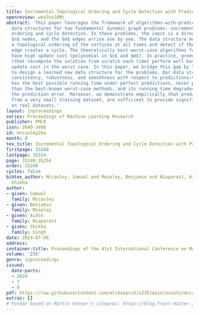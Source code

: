 ```yaml
---
title: Incremental Topological Ordering and Cycle Detection with Predictions
openreview: wea7nsJdMc
abstract: 'This paper leverages the framework of algorithms-with-predictions to design
  data structures for two fundamental dynamic graph problems: incremental topological
  ordering and cycle detection. In these problems, the input is a directed graph on
  $n$ nodes, and the $m$ edges arrive one by one. The data structure must maintain
  a topological ordering of the vertices at all times and detect if the newly inserted
  edge creates a cycle. The theoretically best worst-case algorithms for these problems
  have high update cost (polynomial in $n$ and $m$). In practice, greedy heuristics
  (that recompute the solution from scratch each time) perform well but can have high
  update cost in the worst case. In this paper, we bridge this gap by leveraging predictions
  to design a learned new data structure for the problems. Our data structure guarantees
  consistency, robustness, and smoothness with respect to predictions—that is, it
  has the best possible running time under perfect predictions, never performs worse
  than the best-known worst-case methods, and its running time degrades smoothly with
  the prediction error. Moreover, we demonstrate empirically that predictions, learned
  from a very small training dataset, are sufficient to provide significant speed-ups
  on real datasets.'
layout: inproceedings
series: Proceedings of Machine Learning Research
publisher: PMLR
issn: 2640-3498
id: mccauley24a
month: 0
tex_title: Incremental Topological Ordering and Cycle Detection with Predictions
firstpage: 35240
lastpage: 35254
page: 35240-35254
order: 35240
cycles: false
bibtex_author: Mccauley, Samuel and Moseley, Benjamin and Niaparast, Aidin and Singh,
  Shikha
author:
- given: Samuel
  family: Mccauley
- given: Benjamin
  family: Moseley
- given: Aidin
  family: Niaparast
- given: Shikha
  family: Singh
date: 2024-07-08
address:
container-title: Proceedings of the 41st International Conference on Machine Learning
volume: '235'
genre: inproceedings
issued:
  date-parts:
  - 2024
  - 7
  - 8
pdf: https://raw.githubusercontent.com/mlresearch/v235/main/assets/mccauley24a/mccauley24a.pdf
extras: []
# Format based on Martin Fenner's citeproc: https://blog.front-matter.io/posts/citeproc-yaml-for-bibliographies/
---
```

